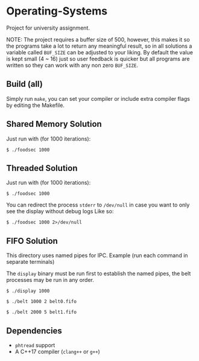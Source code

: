 # Operating-Systems

Project for university assignment.

NOTE: The project requires a buffer size of 500, however, this makes it so the
programs take a lot to return any meaningful result, so in all solutions a
variable called `BUF_SIZE` can be adjusted to your liking. By default the value
is kept small (4 ~ 16) just so user feedback is quicker but all programs are
written so they can work with any non zero `BUF_SIZE`.

## Build (all)

Simply run `make`, you can set your compiler or include extra compiler flags by
editing the Makefile.

## Shared Memory Solution

Just run with (for 1000 iterations):
```
$ ./foodsec 1000
```

## Threaded Solution

Just run with (for 1000 iterations):
```
$ ./foodsec 1000
```

You can redirect the process `stderr` to `/dev/null` in case you want to only
see the display without debug logs Like so:

```
$ ./foodsec 1000 2>/dev/null
```

## FIFO Solution

This directory uses named pipes for IPC.
Example (run each command in separate terminals)

The `display` binary must be run first to establish the named pipes, the belt
processes may be run in any order.

```
$ ./display 1000
```
```
$ ./belt 1000 2 belt0.fifo
```
```
$ ./belt 2000 5 belt1.fifo
```


## Dependencies

- `phtread` support
- A C++17 compiler (`clang++` or `g++`)

